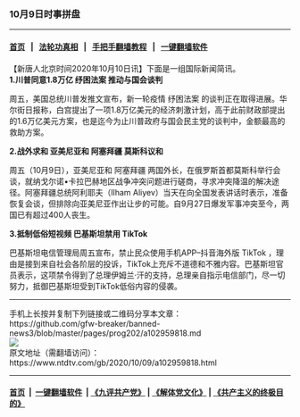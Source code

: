 ### 10月9日时事拼盘
------------------------

#### [首页](https://github.com/gfw-breaker/banned-news3/blob/master/README.md) &nbsp;&nbsp;|&nbsp;&nbsp; [法轮功真相](https://github.com/begood0513/basic/blob/master/README.md)  &nbsp;&nbsp;|&nbsp;&nbsp; [手把手翻墙教程](https://github.com/gfw-breaker/guides/wiki)  &nbsp;&nbsp;|&nbsp;&nbsp; [一键翻墙软件](https://github.com/gfw-breaker/nogfw/blob/master/README.md)  



<div><div class="post_content" itemprop="articleBody">
 <p>
  【新唐人北京时间2020年10月10日讯】下面是一组国际新闻简讯。
  <br/>
  <strong>
   1.川普同意1.8万亿
   <ok href="https://www.ntdtv.com/gb/纾困法案.htm">
    纾困法案
   </ok>
   推动与国会谈判
  </strong>
 </p>
 <p>
  周五，美国总统川普发推文宣布，新一轮疫情
  <ok href="https://www.ntdtv.com/gb/纾困法案.htm">
   纾困法案
  </ok>
  的谈判正在取得进展。华尔街日报称，白宫提出了一项1.8万亿美元的经济刺激计划，高于此前财政部提出的1.6万亿美元方案，也是迄今为止川普政府与国会民主党的谈判中，金额最高的救助方案。
 </p>
 <p>
  <strong>
   2.战外求和 亚美尼亚和
   <ok href="https://www.ntdtv.com/gb/阿塞拜疆.htm">
    阿塞拜疆
   </ok>
   莫斯科议和
  </strong>
 </p>
 <p>
  周五（10月9日），亚美尼亚和
  <ok href="https://www.ntdtv.com/gb/阿塞拜疆.htm">
   阿塞拜疆
  </ok>
  两国外长，在俄罗斯首都莫斯科举行会谈，就纳戈尔诺•卡拉巴赫地区战争冲突问题进行磋商，寻求冲突降温的解决途径。阿塞拜疆总统阿利耶夫（Ilham Aliyev）当天在向全国发表讲话时表示，准备恢复会谈，但排除向亚美尼亚作出让步的可能。自9月27日爆发军事冲突至今，两国已有超过400人丧生。
 </p>
 <p>
  <strong>
   3.抵制低俗短视频 巴基斯坦禁用
   <ok href="https://www.ntdtv.com/gb/tiktok.htm">
    TikTok
   </ok>
  </strong>
 </p>
 <p>
  巴基斯坦电信管理局周五宣布，禁止民众使用手机APP–抖音海外版
  <ok href="https://www.ntdtv.com/gb/tiktok.htm">
   TikTok
  </ok>
  ，理由是接到来自社会各阶层的投诉，TikTok上充斥不道德和不雅内容。巴基斯坦官员表示，这项禁令得到了总理伊姆兰·汗的支持，总理亲自指示电信部门，尽一切努力，抵御巴基斯坦受到TikTok低俗内容的侵袭。
 </p>
 <div class="single_ad">
 </div>
</div>
</div>
<hr/>
手机上长按并复制下列链接或二维码分享本文章：<br/>
https://github.com/gfw-breaker/banned-news3/blob/master/pages/prog202/a102959818.md <br/>
<a href='https://github.com/gfw-breaker/banned-news3/blob/master/pages/prog202/a102959818.md'><img src='https://github.com/gfw-breaker/banned-news3/blob/master/pages/prog202/a102959818.md.png'/></a> <br/>
原文地址（需翻墙访问）：https://www.ntdtv.com/gb/2020/10/09/a102959818.html


------------------------
#### [首页](https://github.com/gfw-breaker/banned-news3/blob/master/README.md) &nbsp;|&nbsp; [一键翻墙软件](https://github.com/gfw-breaker/nogfw/blob/master/README.md) &nbsp;| [《九评共产党》](https://github.com/gfw-breaker/9ping.md/blob/master/README.md#九评之一评共产党是什么) | [《解体党文化》](https://github.com/gfw-breaker/jtdwh.md/blob/master/README.md) | [《共产主义的终极目的》](https://github.com/gfw-breaker/gczydzjmd.md/blob/master/README.md)


<img src='http://gfw-breaker.win/banned-news3/pages/prog202/a102959818.md' width='0px' height='0px'/>